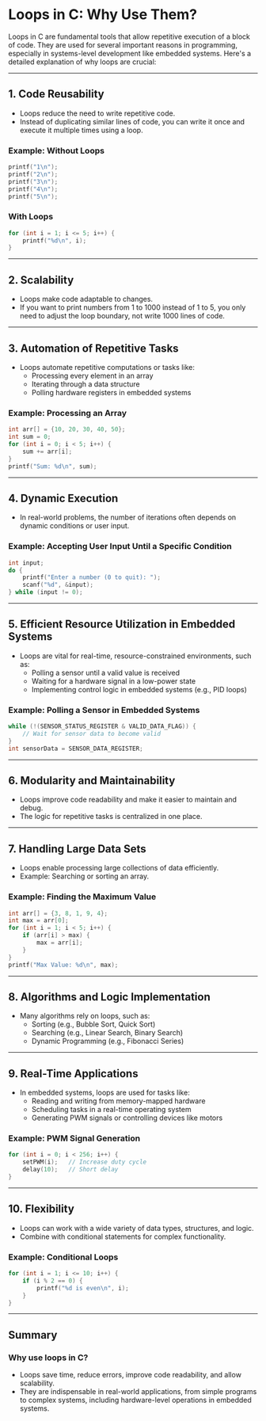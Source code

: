# Loops in C: Why Use Them?

Loops in C are fundamental tools that allow repetitive execution of a block of code. They are used for several important reasons in programming, especially in systems-level development like embedded systems. Here's a detailed explanation of why loops are crucial:

---

## **1. Code Reusability**
- Loops reduce the need to write repetitive code.
- Instead of duplicating similar lines of code, you can write it once and execute it multiple times using a loop.

### **Example: Without Loops**
```c
printf("1\n");
printf("2\n");
printf("3\n");
printf("4\n");
printf("5\n");
```

### **With Loops**
```c
for (int i = 1; i <= 5; i++) {
    printf("%d\n", i);
}
```

---

## **2. Scalability**
- Loops make code adaptable to changes.
- If you want to print numbers from 1 to 1000 instead of 1 to 5, you only need to adjust the loop boundary, not write 1000 lines of code.

---

## **3. Automation of Repetitive Tasks**
- Loops automate repetitive computations or tasks like:
  - Processing every element in an array
  - Iterating through a data structure
  - Polling hardware registers in embedded systems

### **Example: Processing an Array**
```c
int arr[] = {10, 20, 30, 40, 50};
int sum = 0;
for (int i = 0; i < 5; i++) {
    sum += arr[i];
}
printf("Sum: %d\n", sum);
```

---

## **4. Dynamic Execution**
- In real-world problems, the number of iterations often depends on dynamic conditions or user input.

### **Example: Accepting User Input Until a Specific Condition**
```c
int input;
do {
    printf("Enter a number (0 to quit): ");
    scanf("%d", &input);
} while (input != 0);
```

---

## **5. Efficient Resource Utilization in Embedded Systems**
- Loops are vital for real-time, resource-constrained environments, such as:
  - Polling a sensor until a valid value is received
  - Waiting for a hardware signal in a low-power state
  - Implementing control logic in embedded systems (e.g., PID loops)

### **Example: Polling a Sensor in Embedded Systems**
```c
while (!(SENSOR_STATUS_REGISTER & VALID_DATA_FLAG)) {
    // Wait for sensor data to become valid
}
int sensorData = SENSOR_DATA_REGISTER;
```

---

## **6. Modularity and Maintainability**
- Loops improve code readability and make it easier to maintain and debug.
- The logic for repetitive tasks is centralized in one place.

---

## **7. Handling Large Data Sets**
- Loops enable processing large collections of data efficiently.
- Example: Searching or sorting an array.

### **Example: Finding the Maximum Value**
```c
int arr[] = {3, 8, 1, 9, 4};
int max = arr[0];
for (int i = 1; i < 5; i++) {
    if (arr[i] > max) {
        max = arr[i];
    }
}
printf("Max Value: %d\n", max);
```

---

## **8. Algorithms and Logic Implementation**
- Many algorithms rely on loops, such as:
  - Sorting (e.g., Bubble Sort, Quick Sort)
  - Searching (e.g., Linear Search, Binary Search)
  - Dynamic Programming (e.g., Fibonacci Series)

---

## **9. Real-Time Applications**
- In embedded systems, loops are used for tasks like:
  - Reading and writing from memory-mapped hardware
  - Scheduling tasks in a real-time operating system
  - Generating PWM signals or controlling devices like motors

### **Example: PWM Signal Generation**
```c
for (int i = 0; i < 256; i++) {
    setPWM(i);   // Increase duty cycle
    delay(10);   // Short delay
}
```

---

## **10. Flexibility**
- Loops can work with a wide variety of data types, structures, and logic.
- Combine with conditional statements for complex functionality.

### **Example: Conditional Loops**
```c
for (int i = 1; i <= 10; i++) {
    if (i % 2 == 0) {
        printf("%d is even\n", i);
    }
}
```

---

## **Summary**
### **Why use loops in C?**
- Loops save time, reduce errors, improve code readability, and allow scalability.
- They are indispensable in real-world applications, from simple programs to complex systems, including hardware-level operations in embedded systems.

